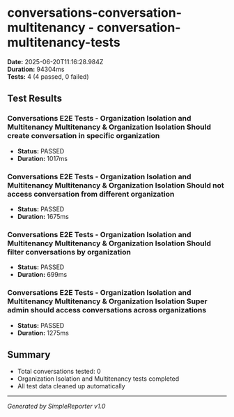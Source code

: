 # conversations-conversation-multitenancy - conversation-multitenancy-tests

**Date:** 2025-06-20T11:16:28.984Z  
**Duration:** 94304ms  
**Tests:** 4 (4 passed, 0 failed)

## Test Results


### Conversations E2E Tests - Organization Isolation and Multitenancy Multitenancy & Organization Isolation Should create conversation in specific organization
- **Status:** PASSED
- **Duration:** 1017ms



### Conversations E2E Tests - Organization Isolation and Multitenancy Multitenancy & Organization Isolation Should not access conversation from different organization
- **Status:** PASSED
- **Duration:** 1675ms



### Conversations E2E Tests - Organization Isolation and Multitenancy Multitenancy & Organization Isolation Should filter conversations by organization
- **Status:** PASSED
- **Duration:** 699ms



### Conversations E2E Tests - Organization Isolation and Multitenancy Multitenancy & Organization Isolation Super admin should access conversations across organizations
- **Status:** PASSED
- **Duration:** 1275ms



## Summary

- Total conversations tested: 0
- Organization Isolation and Multitenancy tests completed
- All test data cleaned up automatically

---
*Generated by SimpleReporter v1.0*
